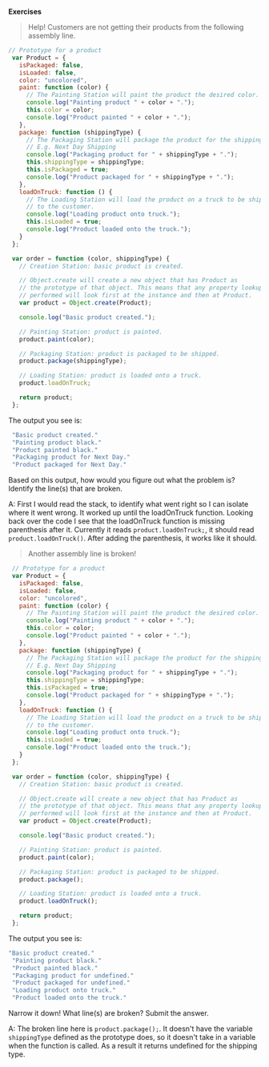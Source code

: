 **Exercises**

> Help! Customers are not getting their products from the following assembly line.

```javascript
// Prototype for a product
 var Product = {
   isPackaged: false,
   isLoaded: false,
   color: "uncolored",
   paint: function (color) {
     // The Painting Station will paint the product the desired color.
     console.log("Painting product " + color + ".");
     this.color = color;
     console.log("Product painted " + color + ".");
   },
   package: function (shippingType) {
     // The Packaging Station will package the product for the shipping type specified.
     // E.g. Next Day Shipping
     console.log("Packaging product for " + shippingType + ".");
     this.shippingType = shippingType;
     this.isPackaged = true;
     console.log("Product packaged for " + shippingType + ".");
   },
   loadOnTruck: function () {
     // The Loading Station will load the product on a truck to be shipped
     // to the customer.
     console.log("Loading product onto truck.");
     this.isLoaded = true;
     console.log("Product loaded onto the truck.");
   }
 };

 var order = function (color, shippingType) {
   // Creation Station: basic product is created.

   // Object.create will create a new object that has Product as
   // the prototype of that object. This means that any property lookups
   // performed will look first at the instance and then at Product.
   var product = Object.create(Product);

   console.log("Basic product created.");

   // Painting Station: product is painted.
   product.paint(color);

   // Packaging Station: product is packaged to be shipped.
   product.package(shippingType);

   // Loading Station: product is loaded onto a truck.
   product.loadOnTruck;

   return product;
 };
```

The output you see is:

```javascript
 "Basic product created."
 "Painting product black."
 "Product painted black."
 "Packaging product for Next Day."
 "Product packaged for Next Day."
```

Based on this output, how would you figure out what the problem is? Identify the line(s) that are broken.

A: First I would read the stack, to identify what went right so I can isolate where it went wrong. It worked up until the loadOnTruck function. Looking back over the code I see that the loadOnTruck function is missing parenthesis after it. Currently it reads `product.loadOnTruck;`, it should read `product.loadOnTruck()`. After adding the parenthesis, it works like it should. 

> Another assembly line is broken!

```javascript
 // Prototype for a product
 var Product = {
   isPackaged: false,
   isLoaded: false,
   color: "uncolored",
   paint: function (color) {
     // The Painting Station will paint the product the desired color.
     console.log("Painting product " + color + ".");
     this.color = color;
     console.log("Product painted " + color + ".");
   },
   package: function (shippingType) {
     // The Packaging Station will package the product for the shipping type specified.
     // E.g. Next Day Shipping
     console.log("Packaging product for " + shippingType + ".");
     this.shippingType = shippingType;
     this.isPackaged = true;
     console.log("Product packaged for " + shippingType + ".");
   },
   loadOnTruck: function () {
     // The Loading Station will load the product on a truck to be shipped
     // to the customer.
     console.log("Loading product onto truck.");
     this.isLoaded = true;
     console.log("Product loaded onto the truck.");
   }
 };

 var order = function (color, shippingType) {
   // Creation Station: basic product is created.

   // Object.create will create a new object that has Product as
   // the prototype of that object. This means that any property lookups
   // performed will look first at the instance and then at Product.
   var product = Object.create(Product);

   console.log("Basic product created.");

   // Painting Station: product is painted.
   product.paint(color);

   // Packaging Station: product is packaged to be shipped.
   product.package();

   // Loading Station: product is loaded onto a truck.
   product.loadOnTruck();

   return product;
 };
```

The output you see is:

```javascript
"Basic product created."
 "Painting product black."
 "Product painted black."
 "Packaging product for undefined."
 "Product packaged for undefined."
 "Loading product onto truck."
 "Product loaded onto the truck."
```

Narrow it down! What line(s) are broken? Submit the answer.

A: The broken line here is `product.package();`. It doesn't have the variable `shippingType` defined as the prototype does, so it doesn't take in a variable when the function is called. As a result it returns undefined for the shipping type. 